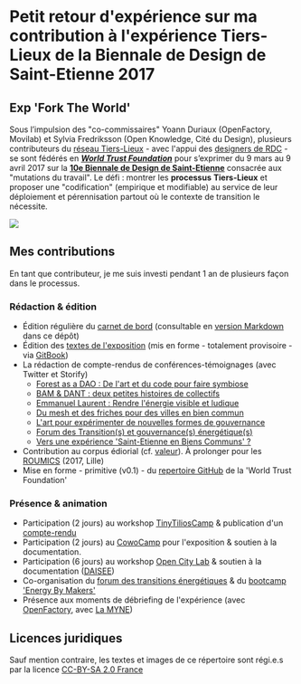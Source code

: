 # Petit retour d'expérience sur ma contribution à l'expérience Tiers-Lieux de la Biennale de Design de Saint-Etienne 2017

## Exp 'Fork The World'

Sous l’impulsion des "co-commissaires" Yoann Duriaux (OpenFactory, Movilab) et Sylvia Fredriksson (Open Knowledge, Cité du Design), plusieurs contributeurs du [réseau Tiers-Lieux](https://www.facebook.com/groups/tilios/) - avec l'appui des [designers de RDC](https://vimeo.com/200720088) - se sont fédérés en [_**World Trust Foundation**_](https://www.flickr.com/photos/sylviafredriksson/albums/72157678188984663) pour s’exprimer du 9 mars au 9 avril 2017 sur la [**10e Biennale de Design de Saint-Etienne**](http://www.biennale-design.com/saint-etienne/2017/fr/home/) consacrée aux "mutations du travail". Le défi : montrer les **processus** **Tiers-Lieux** et proposer une "codification" \(empirique et modifiable\) au service de leur déploiement et pérennisation partout où le contexte de transition le nécessite.

![](https://nicolasloubet.gitbooks.io/fork-the-world/assets/forktheworld_catalogue.jpg)

## Mes contributions

En tant que contributeur, je me suis investi pendant 1 an de plusieurs façon dans le processus.

### Rédaction & édition

* Édition régulière du [carnet de bord](http://frama.link/BiennaleDesign17-ForkTheWorld) (consultable en [version Markdown](https://github.com/nicolasloubet/ForkTheWorld/blob/master/Textes/forktheworld_coordination.md) dans ce dépôt)
* Édition des [textes de l'exposition](https://frama.link/BiennaleDesign17-ForkTheWorld-Expo) (mis en forme - totalement provisoire - via [GitBook](https://www.gitbook.com/book/nicolasloubet/fork-the-world))
* La rédaction de compte-rendus de conférences-témoignages (avec Twitter et Storify)
  * [Forest as a DAO : De l'art et du code pour faire symbiose](https://storify.com/nicolasloubet/biennaledesign17-forest-dao)
  * [BAM & DANT : deux petites histoires de collectifs](https://storify.com/nicolasloubet/biennaledesign17-collectifbam-dant)
  * [Emmanuel Laurent : Rendre l'énergie visible et ludique](https://storify.com/nicolasloubet/biennaledesign17-em-laurent-energie)
  * [Du mesh et des friches pour des villes en bien commun](https://storify.com/nicolasloubet/biennaledesign17-mesh-friches)
  * [L'art pour expérimenter de nouvelles formes de gouvernance](https://storify.com/nicolasloubet/biennaledesign17-primavera-de-filippi)
  * [Forum des Transition(s) et gouvernance(s) énergétique(s)](https://storify.com/nicolasloubet/biennaledesign17-transition-gouvernance-energie)
  * [Vers une expérience 'Saint-Etienne en Biens Communs' ?](https://storify.com/nicolasloubet/biennaledesign17-forktheworld)
 * Contribution au corpus édiorial (cf. [valeur](https://github.com/Shalf/biennaledesign17/blob/master/Valeur.md)). À prolonger pour les [ROUMICS](http://www.roumics.com/les-roumics/vivre-des-communs) (2017, Lille)
 * Mise en forme - primitive (v0.1) - du [repertoire GitHub](https://github.com/WorldTrustFoundation) de la 'World Trust Foundation' 
 
### Présence & animation
 
* Participation (2 jours) au workshop [TinyTiliosCamp](http://movilab.org/index.php?title=Code_source_TinyTiliosCamp_-_du_4_au_11_avril_2016) & publication d'un [compte-rendu](https://storify.com/nicolasloubet/tinytilioscamp)
* Participation (2 jours) au [CowoCamp](https://github.com/nicolasloubet/ForkTheWorld/blob/master/Textes/forktheworld_coordination.md#9-13-14072016) pour l'exposition & soutien à la documentation. 
* Participation (6 jours) au workshop [Open City Lab](https://hackpad.com/BiennaleDesign17-Carnet-de-bord-de-DoZE-Parc-propos-par-La-MYNE-98hpmej7KYH#:h=3--Open-City-Lab-(23-27/01)) & soutien à la documentation ([DAISEE](https://hackpad.com/DAISEE-Carnet-de-bord-pour-les-activits-de-la-BiennaleDesign17-ahuXu8dfACa#:h=Lisez-Moi))
* Co-organisation du [forum des transitions énergétiques](https://storify.com/nicolasloubet/biennaledesign17-transition-gouvernance-energie) & du [bootcamp 'Energy By Makers'](https://www.meetup.com/fr-FR/Meetup-Energy-by-Makers-Lyon-Sud-Est/events/238059847/)
* Présence aux moments de débriefing de l'expérience (avec [OpenFactory](https://hackmd.io/CwRgHCwEwMYGwFoCmB2KAGBwCsckIE5JE8ZgAjAQxCUvRgBMg===), avec [La MYNE](https://hackmd.io/MwhmE4CZQEwWgKyQIwAY4BYHHgQ2cLnKAEbhmQCmulMGoQA=))

## Licences juridiques

Sauf mention contraire, les textes et images de ce répertoire sont régi.e.s par la licence [CC-BY-SA 2.0 France](https://creativecommons.org/licenses/by-sa/2.0/fr/)
